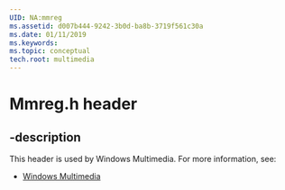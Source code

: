 ```yaml
---
UID: NA:mmreg
ms.assetid: d007b444-9242-3b0d-ba8b-3719f561c30a
ms.date: 01/11/2019
ms.keywords: 
ms.topic: conceptual
tech.root: multimedia
---
```


# Mmreg.h header


## -description


This header is used by Windows Multimedia. For more information, see:

- [Windows Multimedia](../_multimedia/index.md)


